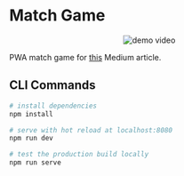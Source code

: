 # Match Game

<p align="center">
<img src="./demo.gif" alt="demo video" />
</p>

PWA match game for [this](https://hackernoon.com/how-to-create-a-pwa-game-using-preact-in-5-steps-tutorial-c8b177037c80) Medium article.

## CLI Commands

``` bash
# install dependencies
npm install

# serve with hot reload at localhost:8080
npm run dev

# test the production build locally
npm run serve
```
